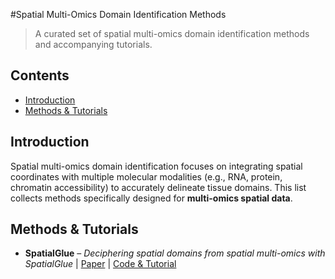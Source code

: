 #Spatial Multi-Omics Domain Identification Methods

> A curated set of spatial multi-omics domain identification methods and accompanying tutorials.

## Contents
- [Introduction](#introduction)
- [Methods & Tutorials](#methods--tutorials)

## Introduction
Spatial multi-omics domain identification focuses on integrating spatial coordinates with multiple molecular modalities (e.g., RNA, protein, chromatin accessibility) to accurately delineate tissue domains. This list collects methods specifically designed for **multi-omics spatial data**.

## Methods & Tutorials
- **SpatialGlue** – *Deciphering spatial domains from spatial multi-omics with SpatialGlue* | [Paper]([https://www.nature.com/articles/s41592-024-02316-4](https://www.nature.com/articles/s41592-024-02316-4)) | [Code & Tutorial](https://spatialglue-tutorials.readthedocs.io/en/latest/)


